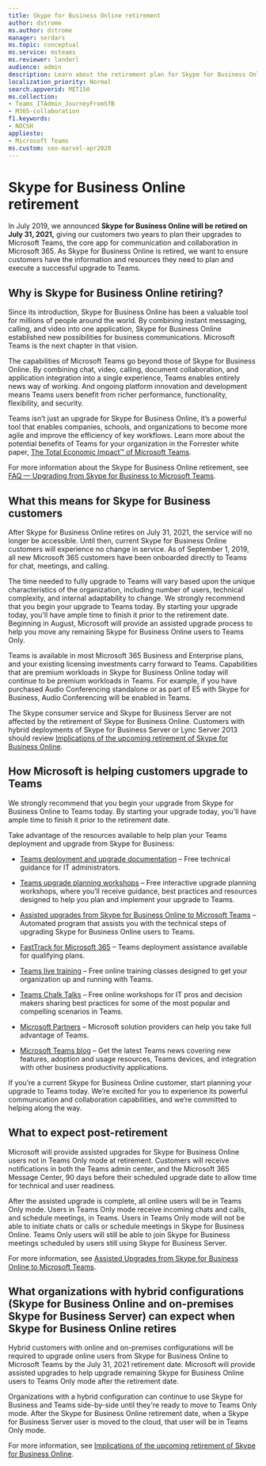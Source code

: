 ```yaml
---
title: Skype for Business Online retirement
author: dstrome
ms.author: dstrome
manager: serdars
ms.topic: conceptual
ms.service: msteams
ms.reviewer: landerl
audience: admin
description: Learn about the retirement plan for Skype for Business Online, and how Microsoft is helping customers migrate to Teams. 
localization_priority: Normal
search.appverid: MET150
ms.collection: 
- Teams_ITAdmin_JourneyFromSfB
- M365-collaboration
f1.keywords:
- NOCSH
appliesto:
- Microsoft Teams
ms.custom: seo-marvel-apr2020
---
```



# Skype for Business Online retirement

In July 2019, we announced **Skype for Business Online will be retired on July 31, 2021,** giving our customers two years to plan their upgrades to Microsoft Teams, the core app for communication and collaboration in Microsoft 365. As Skype for Business Online is retired, we want to ensure customers have the information and resources they need to plan and execute a successful upgrade to Teams.

## Why is Skype for Business Online retiring?

Since its introduction, Skype for Business Online has been a valuable tool for millions of people around the world. By combining instant messaging, calling, and video into one application, Skype for Business Online established new possibilities for business communications. Microsoft Teams is the next chapter in that vision.

The capabilities of Microsoft Teams go beyond those of Skype for Business Online. By combining chat, video, calling, document collaboration, and application integration into a single experience, Teams enables entirely news way of working. And ongoing platform innovation and development means Teams users benefit from richer performance, functionality, flexibility, and security.

Teams isn’t just an upgrade for Skype for Business Online, it’s a powerful tool that enables companies, schools, and organizations to become more agile and improve the efficiency of key workflows. Learn more about the potential benefits of Teams for your organization in the Forrester white paper, [The Total Economic Impact™ of Microsoft Teams](https://www.microsoft.com/microsoft-365/blog/wp-content/uploads/sites/2/2019/04/Total-Economic-Impact-Microsoft-Teams.pdf?rtc=1).

For more information about the Skype for Business Online retirement, see [FAQ — Upgrading from Skype for Business to Microsoft Teams](FAQ-journey.yml).

## What this means for Skype for Business customers

After Skype for Business Online retires on July 31, 2021, the service will no longer be accessible. Until then, current Skype for Business Online customers will experience no change in service. As of September 1, 2019, all new Microsoft 365 customers have been onboarded directly to Teams for chat, meetings, and calling.

The time needed to fully upgrade to Teams will vary based upon the unique characteristics of the organization, including number of users, technical complexity, and internal adaptability to change. We strongly recommend that you begin your upgrade to Teams today. By starting your upgrade today, you'll have ample time to finish it prior to the retirement date. Beginning in August, Microsoft will provide an assisted upgrade process to help you move any remaining Skype for Business Online users to Teams Only.

Teams is available in most Microsoft 365 Business and Enterprise plans, and your existing licensing investments carry forward to Teams. Capabilities that are premium workloads in Skype for Business Online today will continue to be premium workloads in Teams. For example, if you have purchased Audio Conferencing standalone or as part of E5 with Skype for Business, Audio Conferencing will be enabled in Teams.

The Skype consumer service and Skype for Business Server are not affected by the retirement of Skype for Business Online. Customers with hybrid deployments of Skype for Business Server or Lync Server 2013 should review [Implications of the upcoming retirement of Skype for Business Online](/skypeforbusiness/hybrid/plan-hybrid-connectivity.md#implications-of-the-upcoming-retirement-of-skype-for-business-online).

## How Microsoft is helping customers upgrade to Teams

We strongly recommend that you begin your upgrade from Skype for Business Online to Teams today. By starting your upgrade today, you'll have ample time to finish it prior to the retirement date.

Take advantage of the resources available to help plan your Teams deployment and upgrade from Skype for Business:

- [Teams deployment and upgrade documentation](upgrade-start-here.md) – Free technical guidance for IT administrators.

- [Teams upgrade planning workshops](./upgrade-workshops-landing-page.yml) – Free interactive upgrade planning workshops, where you’ll receive guidance, best practices and resources designed to help you plan and implement your upgrade to Teams.

- [Assisted upgrades from Skype for Business Online to Microsoft Teams](upgrade-assisted.md) – Automated program that assists you with the technical steps of upgrading Skype for Business Online users to Teams.

- [FastTrack for Microsoft 365](https://www.microsoft.com/fasttrack/microsoft-365) – Teams deployment assistance available for qualifying plans.

- [Teams live training](./instructor-led-training-teams-landing-page.yml) – Free online training classes designed to get your organization up and running with Teams.

- [Teams Chalk Talks](./chalk-talks-landing-page.yml) – Free online workshops for IT pros and decision makers sharing best practices for some of the most popular and compelling scenarios in Teams.

- [Microsoft Partners](https://www.microsoft.com/solution-providers/home) – Microsoft solution providers can help you take full advantage of Teams.

- [Microsoft Teams blog](https://techcommunity.microsoft.com/t5/microsoft-teams-blog/bg-p/MicrosoftTeamsBlog) – Get the latest Teams news covering new features, adoption and usage resources, Teams devices, and integration with other business productivity applications.

If you’re a current Skype for Business Online customer, start planning your upgrade to Teams today. We’re excited for you to experience its powerful communication and collaboration capabilities, and we’re committed to helping along the way.

## What to expect post-retirement

Microsoft will provide assisted upgrades for Skype for Business Online users not in Teams Only mode at retirement. Customers will receive notifications in both the Teams admin center, and the Microsoft 365 Message Center, 90 days before their scheduled upgrade date to allow time for technical and user readiness.

After the assisted upgrade is complete, all online users will be in Teams Only mode. Users in Teams Only mode receive incoming chats and calls, and schedule meetings, in Teams. Users in Teams Only mode will not be able to initiate chats or calls or schedule meetings in Skype for Business Online. Teams Only users will still be able to join Skype for Business meetings scheduled by users still using Skype for Business Server.

For more information, see [Assisted Upgrades from Skype for Business Online to Microsoft Teams](upgrade-assisted.md).

## What organizations with hybrid configurations (Skype for Business Online and on-premises Skype for Business Server) can expect when Skype for Business Online retires

Hybrid customers with online and on-premises configurations will be required to upgrade online users from Skype for Business Online to Microsoft Teams by the July 31, 2021 retirement date. Microsoft will provide assisted upgrades to help upgrade remaining Skype for Business Online users to Teams Only mode after the retirement date.

Organizations with a hybrid configuration can continue to use Skype for Business and Teams side-by-side until they're ready to move to Teams Only mode. After the Skype for Business Online retirement date, when a Skype for Business Server user is moved to the cloud, that user will be in Teams Only mode.

For more information, see [Implications of the upcoming retirement of Skype for Business Online](/skypeforbusiness/hybrid/plan-hybrid-connectivity.md#implications-of-the-upcoming-retirement-of-skype-for-business-online).
